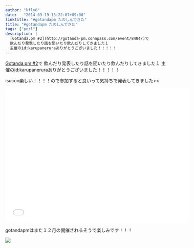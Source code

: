 ```yaml
---
author: "kfly8"
date:   "2014-09-19 13:22:07+09:00"
linktitle: "#gotandapm たのしんできた"
title: "#gotandapm たのしんできた"
tags: ["perl"]
description: |
  [Gotanda.pm #2](http://gotanda-pm.connpass.com/event/8404/)で
  飲んだり発表したり話を聞いたり飲んだりしてきました１
  主催のid:karupaneruraありがとうございました！！！！！
---
```


[Gotanda.pm #2](http://gotanda-pm.connpass.com/event/8404/)で
飲んだり発表したり話を聞いたり飲んだりしてきました１
主催のid:karupaneruraありがとうございました！！！！！

isucon楽しい！！！！ので参加すると良いって気持ちで発表してきました><

<iframe src="//slides.com/kfly8/isucon_ttp/embed?style=light" width="576" height="420" scrolling="no" frameborder="0" webkitallowfullscreen mozallowfullscreen allowfullscreen></iframe>

gotandapmはまた１２月の開催されるそうで楽しみです！！！

[![](http://instagram.com/p/spC-tSoDCr/media/?size=l)](http://instagram.com/p/spC-tSoDCr/)
